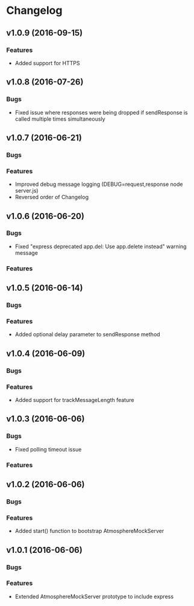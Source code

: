 # Changelog

## v1.0.9 (2016-09-15)
### Features
- Added support for HTTPS

## v1.0.8 (2016-07-26)
### Bugs
- Fixed issue where responses were being dropped if sendResponse is called multiple times simultaneously

## v1.0.7 (2016-06-21)
### Bugs
### Features
- Improved debug message logging (DEBUG=request,response node server.js)
- Reversed order of Changelog

## v1.0.6 (2016-06-20)
### Bugs
- Fixed "express deprecated app.del: Use app.delete instead" warning message
### Features

## v1.0.5 (2016-06-14)
### Bugs
### Features
- Added optional delay parameter to sendResponse method

## v1.0.4 (2016-06-09)
### Bugs
### Features
- Added support for trackMessageLength feature

## v1.0.3 (2016-06-06)
### Bugs
- Fixed polling timeout issue
### Features

## v1.0.2 (2016-06-06)
### Bugs
### Features
- Added start() function to bootstrap AtmosphereMockServer

## v1.0.1 (2016-06-06)
### Bugs
### Features
- Extended AtmosphereMockServer prototype to include express
